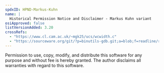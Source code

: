 ```yaml
---
spdxID: HPND-Markus-Kuhn
name: |
  Historical Permission Notice and Disclaimer - Markus Kuhn variant
osiApproved: false
listVersionAdded: 3.20
crossRefs: 
  - "https://www.cl.cam.ac.uk/~mgk25/ucs/wcwidth.c"
  - "https://sourceware.org/git/?p=binutils-gdb.git;a=blob;f=readline/readline/support/wcwidth.c;h=0f5ec995796f4813abbcf4972aec0378ab74722a;hb=HEAD#l55"
---
```


Permission to use, copy, modify, and distribute this software for any purpose and without fee is hereby granted. The author disclaims all warranties with regard to this software.
